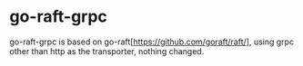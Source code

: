 # go-raft-grpc
go-raft-grpc is based on go-raft[https://github.com/goraft/raft/],	using grpc other than http as the transporter, nothing changed.
